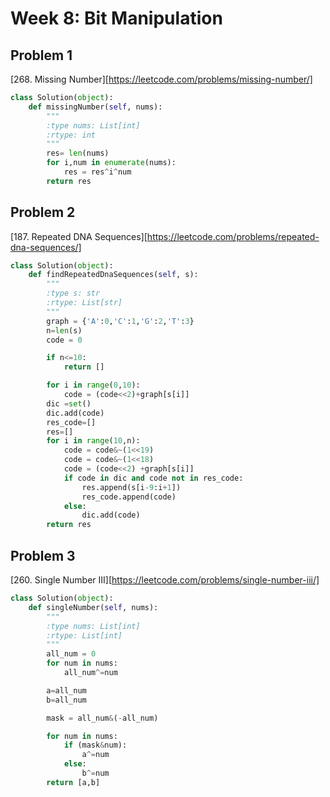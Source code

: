 # Week 8: Bit Manipulation

## Problem 1
[268. Missing Number][https://leetcode.com/problems/missing-number/]
```python
class Solution(object):
    def missingNumber(self, nums):
        """
        :type nums: List[int]
        :rtype: int
        """
        res= len(nums)
        for i,num in enumerate(nums):
            res = res^i^num
        return res
```


## Problem 2
[187. Repeated DNA Sequences][https://leetcode.com/problems/repeated-dna-sequences/]
```python
class Solution(object):
    def findRepeatedDnaSequences(self, s):
        """
        :type s: str
        :rtype: List[str]
        """
        graph = {'A':0,'C':1,'G':2,'T':3}
        n=len(s)
        code = 0

        if n<=10:
            return []

        for i in range(0,10):
            code = (code<<2)+graph[s[i]]
        dic =set()
        dic.add(code)
        res_code=[]
        res=[]
        for i in range(10,n):
            code = code&~(1<<19)
            code = code&~(1<<18)
            code = (code<<2) +graph[s[i]]
            if code in dic and code not in res_code:
                res.append(s[i-9:i+1])
                res_code.append(code)
            else:
                dic.add(code)
        return res
```




## Problem 3
[260. Single Number III][https://leetcode.com/problems/single-number-iii/]
```python
class Solution(object):
    def singleNumber(self, nums):
        """
        :type nums: List[int]
        :rtype: List[int]
        """
        all_num = 0
        for num in nums:
            all_num^=num

        a=all_num
        b=all_num

        mask = all_num&(-all_num)

        for num in nums:
            if (mask&num):
                a^=num
            else:
                b^=num
        return [a,b]

```
